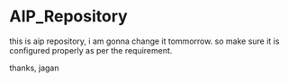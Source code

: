# AIP_Repository

this is aip repository, i am gonna change it tommorrow. so make sure it is configured properly as per the requirement.

thanks,
jagan
